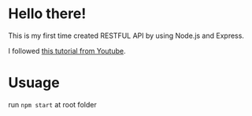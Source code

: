 # Hello there! 

This is my first time created RESTFUL API by using Node.js and Express. 

I followed [this tutorial from Youtube](https://www.youtube.com/watch?v=l8WPWK9mS5M). 


# Usuage 

run ```npm start``` at root folder



